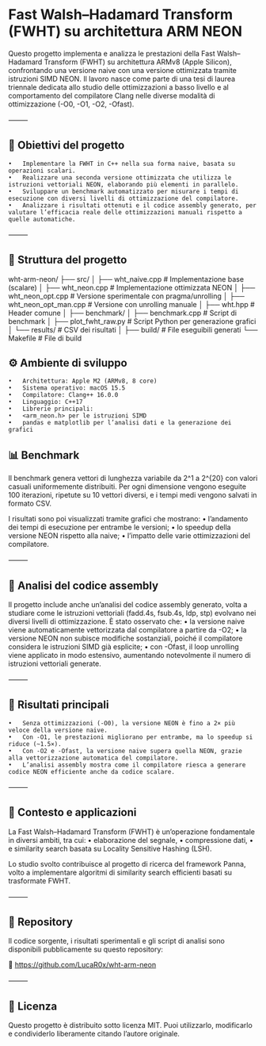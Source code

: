 # Fast Walsh–Hadamard Transform (FWHT) su architettura ARM NEON

Questo progetto implementa e analizza le prestazioni della Fast Walsh–Hadamard Transform (FWHT) su architettura ARMv8 (Apple Silicon), confrontando una versione naive con una versione ottimizzata tramite istruzioni SIMD NEON.
Il lavoro nasce come parte di una tesi di laurea triennale dedicata allo studio delle ottimizzazioni a basso livello e al comportamento del compilatore Clang nelle diverse modalità di ottimizzazione (-O0, -O1, -O2, -Ofast).

⸻

## 🎯 Obiettivi del progetto
	•	Implementare la FWHT in C++ nella sua forma naive, basata su operazioni scalari.
	•	Realizzare una seconda versione ottimizzata che utilizza le istruzioni vettoriali NEON, elaborando più elementi in parallelo.
	•	Sviluppare un benchmark automatizzato per misurare i tempi di esecuzione con diversi livelli di ottimizzazione del compilatore.
	•	Analizzare i risultati ottenuti e il codice assembly generato, per valutare l’efficacia reale delle ottimizzazioni manuali rispetto a quelle automatiche.

⸻

## 🧩 Struttura del progetto

wht-arm-neon/
├── src/
│   ├── wht_naive.cpp          # Implementazione base (scalare)
│   ├── wht_neon.cpp           # Implementazione ottimizzata NEON
│   ├── wht_neon_opt.cpp       # Versione sperimentale con pragma/unrolling
│   ├── wht_neon_opt_man.cpp   # Versione con unrolling manuale
│   ├── wht.hpp                # Header comune
│
├── benchmark/
│   ├── benchmark.cpp          # Script di benchmark
│   ├── plot_fwht_raw.py       # Script Python per generazione grafici
│   └── results/               # CSV dei risultati
│
├── build/                     # File eseguibili generati
└── Makefile                   # File di build

## ⚙️ Ambiente di sviluppo
	•	Architettura: Apple M2 (ARMv8, 8 core)
	•	Sistema operativo: macOS 15.5
	•	Compilatore: Clang++ 16.0.0
	•	Linguaggio: C++17
	•	Librerie principali:
	•	<arm_neon.h> per le istruzioni SIMD
	•	pandas e matplotlib per l’analisi dati e la generazione dei grafici

## 📊 Benchmark

Il benchmark genera vettori di lunghezza variabile da 2^1 a 2^{20} con valori casuali uniformemente distribuiti.
Per ogni dimensione vengono eseguite 100 iterazioni, ripetute su 10 vettori diversi, e i tempi medi vengono salvati in formato CSV.

I risultati sono poi visualizzati tramite grafici che mostrano:
	•	l’andamento dei tempi di esecuzione per entrambe le versioni;
	•	lo speedup della versione NEON rispetto alla naive;
	•	l’impatto delle varie ottimizzazioni del compilatore.

⸻

## 🔬 Analisi del codice assembly

Il progetto include anche un’analisi del codice assembly generato, volta a studiare come le istruzioni vettoriali (fadd.4s, fsub.4s, ldp, stp) evolvano nei diversi livelli di ottimizzazione.
È stato osservato che:
	•	la versione naive viene automaticamente vettorizzata dal compilatore a partire da -O2;
	•	la versione NEON non subisce modifiche sostanziali, poiché il compilatore considera le istruzioni SIMD già esplicite;
	•	con -Ofast, il loop unrolling viene applicato in modo estensivo, aumentando notevolmente il numero di istruzioni vettoriali generate.

⸻

## 🚀 Risultati principali
	•	Senza ottimizzazioni (-O0), la versione NEON è fino a 2× più veloce della versione naive.
	•	Con -O1, le prestazioni migliorano per entrambe, ma lo speedup si riduce (~1.5×).
	•	Con -O2 e -Ofast, la versione naive supera quella NEON, grazie alla vettorizzazione automatica del compilatore.
	•	L’analisi assembly mostra come il compilatore riesca a generare codice NEON efficiente anche da codice scalare.

⸻

## 🧠 Contesto e applicazioni

La Fast Walsh–Hadamard Transform (FWHT) è un’operazione fondamentale in diversi ambiti, tra cui:
	•	elaborazione del segnale,
	•	compressione dati,
	•	e similarity search basata su Locality Sensitive Hashing (LSH).

Lo studio svolto contribuisce al progetto di ricerca del framework Panna, volto a implementare algoritmi di similarity search efficienti basati su trasformate FWHT.

⸻

## 📂 Repository

Il codice sorgente, i risultati sperimentali e gli script di analisi sono disponibili pubblicamente su questo repository:

📎 https://github.com/LucaR0x/wht-arm-neon

⸻

## 🧾 Licenza

Questo progetto è distribuito sotto licenza MIT.
Puoi utilizzarlo, modificarlo e condividerlo liberamente citando l’autore originale.
